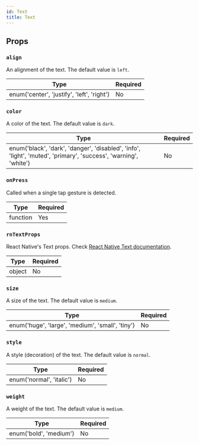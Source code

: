 ```yaml
---
id: Text
title: Text
---
```


## Props

### `align`

An alignment of the text. The default value is `left`.

| Type                                       | Required |
| -------------------------------------------| -------- |
| enum('center', 'justify', 'left', 'right') | No       |

### `color`

A color of the text. The default value is `dark`.

| Type                                                                                                            | Required |
| ----------------------------------------------------------------------------------------------------------------| -------- |
| enum('black', 'dark', 'danger', 'disabled', 'info', 'light', 'muted', 'primary', 'success', 'warning', 'white') | No       |

### `onPress`

Called when a single tap gesture is detected.

| Type     | Required |
| ---------| -------- |
| function | Yes      |

### `rnTextProps`

React Native's Text props. Check [React Native Text documentation](https://reactnative.dev/docs/text#props).

| Type   | Required |
| -------| -------- |
| object | No       |

### `size`

A size of the text. The default value is `medium`.

| Type                                             | Required |
| -------------------------------------------------| -------- |
| enum('huge', 'large', 'medium', 'small', 'tiny') | No       |

### `style`

A style (decoration) of the text. The default value is `normal`.

| Type                     | Required |
| -------------------------| -------- |
| enum('normal', 'italic') | No       |

### `weight`

A weight of the text. The default value is `medium`.

| Type                   | Required |
| -----------------------| -------- |
| enum('bold', 'medium') | No       |
